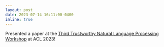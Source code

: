 ```yaml
---
layout: post
date: 2023-07-14 16:11:00-0400
inline: true
---
```

Presented a paper at the [Third Trustworthy Natural Language Processing Workshop](https://trustnlpworkshop.github.io) at ACL 2023!
<!-- Announcements and news can be much longer than just quick inline posts. In fact, they can have all the features available for the standard blog posts. See below. -->